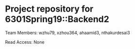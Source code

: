 # Project repository for 6301Spring19::Backend2

Team Members: wzhu79, xzhou364, ahaamid3, nthakurdesai3

Read Access:  None

